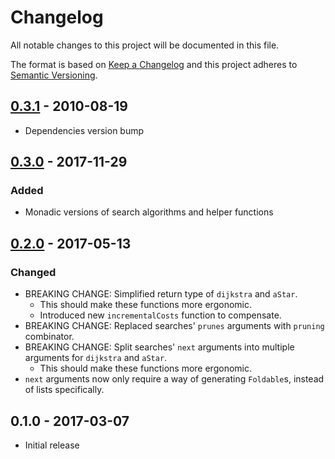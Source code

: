 # Changelog
All notable changes to this project will be documented in this file.

The format is based on [Keep a Changelog](http://keepachangelog.com/)
and this project adheres to [Semantic Versioning](http://semver.org/).

## [0.3.1] - 2010-08-19
- Dependencies version bump

## [0.3.0] - 2017-11-29
### Added
- Monadic versions of search algorithms and helper functions

## [0.2.0] - 2017-05-13
### Changed
- BREAKING CHANGE: Simplified return type of `dijkstra` and `aStar`.
  - This should make these functions more ergonomic.
  - Introduced new `incrementalCosts` function to compensate.
- BREAKING CHANGE: Replaced searches' `prunes` arguments with `pruning` combinator.
- BREAKING CHANGE: Split searches' `next` arguments into multiple arguments for `dijkstra` and `aStar`.
  - This should make these functions more ergonomic.
- `next` arguments now only require a way of generating `Foldable`s, instead of lists specifically.

## 0.1.0 - 2017-03-07
- Initial release

[0.3.1]: https://github.com/devonhollowood/search-algorithms/compare/v0.3.0...v0.3.1
[0.3.0]: https://github.com/devonhollowood/search-algorithms/compare/v0.2.0...v0.3.0
[0.2.0]: https://github.com/devonhollowood/search-algorithms/compare/v0.1.0...v0.2.0
